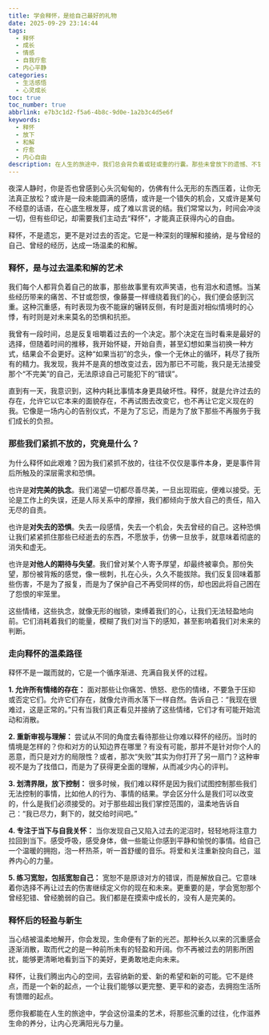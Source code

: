 ```yaml
---
title: 学会释怀，是给自己最好的礼物
date: 2025-09-29 23:14:44
tags:
  - 释怀
  - 成长
  - 情感
  - 自我疗愈
  - 内心平静
categories:
  - 生活感悟
  - 心灵成长
toc: true
toc_number: true
abbrlink: e7b3c1d2-f5a6-4b8c-9d0e-1a2b3c4d5e6f
keywords:
  - 释怀
  - 放下
  - 和解
  - 疗愈
  - 内心自由
description: 在人生的旅途中，我们总会背负着或轻或重的行囊。那些未曾放下的遗憾、不甘、怨怼，如同无形的枷锁，束缚着我们的心。本文将带你走进“释怀”的深层世界，探讨它并非遗忘，而是与过去温柔和解的艺术。通过细腻的心理描绘和真挚的情感分享，愿你找到那份属于自己的轻盈与自由，让生命在释怀中焕发新的光芒。
---
```


夜深人静时，你是否也曾感到心头沉甸甸的，仿佛有什么无形的东西压着，让你无法真正放松？或许是一段未能圆满的感情，或许是一个错失的机会，又或许是某句不经意的话语，在心底生根发芽，成了难以言说的结。我们常常以为，时间会冲淡一切，但有些印记，却需要我们主动去“释怀”，才能真正获得内心的自由。

释怀，不是遗忘，更不是对过去的否定。它是一种深刻的理解和接纳，是与曾经的自己、曾经的经历，达成一场温柔的和解。

### 释怀，是与过去温柔和解的艺术

我们每个人都背负着自己的故事，那些故事里有欢声笑语，也有泪水和遗憾。当某些经历带来的痛苦、不甘或怨恨，像藤蔓一样缠绕着我们的心，我们便会感到沉重。这种沉重感，有时表现为夜不能寐的辗转反侧，有时是面对相似情境时的心悸，有时则是对未来莫名的恐惧和抗拒。

我曾有一段时间，总是反复咀嚼着过去的一个决定。那个决定在当时看来是最好的选择，但随着时间的推移，我开始怀疑，开始自责，甚至幻想如果当初换一种方式，结果会不会更好。这种“如果当初”的念头，像一个无休止的循环，耗尽了我所有的精力。我发现，我并不是真的想改变过去，因为那已不可能，我只是无法接受那个“不完美”的自己，无法原谅自己可能犯下的“错误”。

直到有一天，我意识到，这种内耗比事情本身更具破坏性。释怀，就是允许过去的存在，允许它以它本来的面貌存在，不再试图去改变它，也不再让它定义现在的我。它像是一场内心的告别仪式，不是为了忘记，而是为了放下那些不再服务于我们成长的负担。

### 那些我们紧抓不放的，究竟是什么？

为什么释怀如此艰难？因为我们紧抓不放的，往往不仅仅是事件本身，更是事件背后所触及的深层需求和恐惧。

也许是**对完美的执念**。我们渴望一切都尽善尽美，一旦出现瑕疵，便难以接受。无论是工作上的失误，还是人际关系中的摩擦，我们都倾向于放大自己的责任，陷入无尽的自责。

也许是**对失去的恐惧**。失去一段感情，失去一个机会，失去曾经的自己。这种恐惧让我们紧紧抓住那些已经逝去的东西，不愿放手，仿佛一旦放手，就意味着彻底的消失和虚无。

也许是**对他人的期待与失望**。我们曾对某个人寄予厚望，却最终被辜负。那份失望，那份被背叛的感觉，像一根刺，扎在心头，久久不能拔除。我们反复回味着那些伤害，不是为了报复，而是为了保护自己不再受同样的伤，却也因此将自己困在了怨恨的牢笼里。

这些情绪，这些执念，就像无形的枷锁，束缚着我们的心，让我们无法轻盈地向前。它们消耗着我们的能量，模糊了我们对当下的感知，甚至影响着我们对未来的判断。

### 走向释怀的温柔路径

释怀不是一蹴而就的，它是一个循序渐进、充满自我关怀的过程。

**1. 允许所有情绪的存在：** 面对那些让你痛苦、愤怒、悲伤的情绪，不要急于压抑或否定它们。允许它们存在，就像允许雨水落下一样自然。告诉自己：“我现在很难过，这是正常的。”只有当我们真正看见并接纳了这些情绪，它们才有可能开始流动和消散。

**2. 重新审视与理解：** 尝试从不同的角度去看待那些让你难以释怀的经历。当时的情境是怎样的？你和对方的认知边界在哪里？有没有可能，那并不是针对你个人的恶意，而只是对方的局限性？或者，那次“失败”其实为你打开了另一扇门？这种审视不是为了找借口，而是为了获得更全面的理解，从而减少内心的评判。

**3. 划清界限，放下控制：** 很多时候，我们难以释怀是因为我们试图控制那些我们无法控制的事情，比如他人的行为、事情的结果。学会区分什么是我们可以改变的，什么是我们必须接受的。对于那些超出我们掌控范围的，温柔地告诉自己：“我已尽力，剩下的，就交给时间吧。”

**4. 专注于当下与自我关怀：** 当你发现自己又陷入过去的泥沼时，轻轻地将注意力拉回到当下。感受呼吸，感受身体，做一些能让你感到平静和愉悦的事情。给自己一个温暖的拥抱，泡一杯热茶，听一首舒缓的音乐。将爱和关注重新投向自己，滋养内心的力量。

**5. 练习宽恕，包括宽恕自己：** 宽恕不是原谅对方的错误，而是解放自己。它意味着你选择不再让过去的伤害继续定义你的现在和未来。更重要的是，学会宽恕那个曾经犯错、曾经脆弱的自己。我们都是在摸索中成长的，没有人是完美的。

### 释怀后的轻盈与新生

当心结被温柔地解开，你会发现，生命便有了新的光芒。那种长久以来的沉重感会逐渐消散，取而代之的是一种前所未有的轻盈和开阔。你不再被过去的阴影所困扰，能够更清晰地看到当下的美好，更勇敢地走向未来。

释怀，让我们腾出内心的空间，去容纳新的爱、新的希望和新的可能。它不是终点，而是一个新的起点，一个让我们能够以更完整、更平和的姿态，去拥抱生活所有馈赠的起点。

愿你我都能在人生的旅途中，学会这份温柔的艺术，将那些沉重的过往，化作滋养生命的养分，让内心充满阳光与力量。